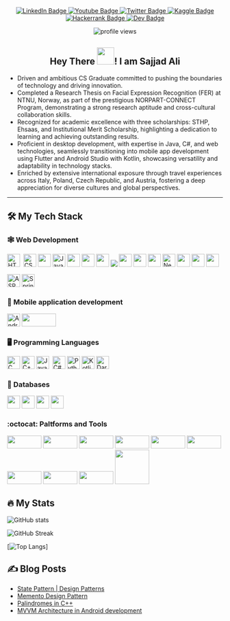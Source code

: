 <div id="badges" align="center">
  <a href="https://www.linkedin.com/in/sajjad-ali-b428b6198">
    <img 
      src="https://img.shields.io/badge/linkedin-%230077B5.svg?style=for-the-badge&logo=linkedin&logoColor=white" 
      alt="LinkedIn Badge"/>
  </a>
  <a href="https://www.youtube.com/channel/UCXfYIIBvk2e4H60BdKoznRA">
    <img 
      src="https://img.shields.io/badge/YouTube-%23FF0000.svg?style=for-the-badge&logo=YouTube&logoColor=white" 
      alt="Youtube Badge"/>
  </a>
  <a href="https://twitter.com/ali_imsajjad">
    <img 
      src="https://img.shields.io/badge/Twitter-%231DA1F2.svg?style=for-the-badge&logo=Twitter&logoColor=white" 
      alt="Twitter Badge"/>
  </a>
  <a href="https://www.kaggle.com/sajjadali786">
    <img 
      src = "https://img.shields.io/badge/Kaggle-035a7d?style=for-the-badge&logo=kaggle&logoColor=white" 
      alt="Kaggle Badge"/>
  </a>
  <a href="https://www.hackerrank.com/sajjad_bscsf19">
    <img 
      src = "https://img.shields.io/badge/-Hackerrank-2EC866?style=for-the-badge&logo=HackerRank&logoColor=white" 
      alt="Hackerrank Badge"/>
  </a>
  <a href="https://dev.to/sajjadali54">
    <img 
      src = "https://img.shields.io/badge/dev.to-0A0A0A?style=for-the-badge&logo=dev.to&logoColor=white" 
      alt="Dev Badge"/>
  </a>

  <p align="center">
    <img 
      src="https://komarev.com/ghpvc/?username=SajjadAli54&style=flat-square&color=blue" 
      alt="profile views"/>
  </p>

</div>
<h2 align="center">
  Hey There
  <img 
    src="https://media.giphy.com/media/hvRJCLFzcasrR4ia7z/giphy.gif" 
    width="40px"/>! I am Sajjad Ali
</h2>

- Driven and ambitious CS Graduate committed to pushing the boundaries of technology and driving innovation.
- Completed a Research Thesis on Facial Expression Recognition (FER) at NTNU, Norway, as part of the prestigious NORPART-CONNECT Program, demonstrating a strong research aptitude and cross-cultural collaboration skills.
- Recognized for academic excellence with three scholarships: STHP, Ehsaas, and Institutional Merit Scholarship, highlighting a dedication to learning and achieving outstanding results.
- Proficient in desktop development, with expertise in Java, C#, and web technologies, seamlessly transitioning into mobile app development using Flutter and Android Studio with Kotlin, showcasing versatility and adaptability in technology stacks.
- Enriched by extensive international exposure through travel experiences across Italy, Poland, Czech Republic, and Austria, fostering a deep appreciation for diverse cultures and global perspectives.

---

## 🛠️ My Tech Stack

### 🕸️ Web Development

<div>
<img 
    src="https://img.shields.io/badge/html5-%23E34F26.svg?style=for-the-badge&logo=html5&logoColor=white" 
    title="HTML" 
    height="30"/> 
<img 
  src="https://img.shields.io/badge/css3-%231572B6.svg?style=for-the-badge&logo=css3&logoColor=white" 
  title="CSS3" 
  height="30"/>
<img
  src="https://img.shields.io/badge/bootstrap-%23563D7C.svg?style=for-the-badge&logo=bootstrap&logoColor=white"
  height="30"/>
<img 
    src="https://img.shields.io/badge/javascript-%23323330.svg?style=for-the-badge&logo=javascript&logoColor=%23F7DF1E" title="Javascript" 
    height="30"/>
<img 
  src="https://img.shields.io/badge/jquery-%230769AD.svg?style=for-the-badge&logo=jquery&logoColor=white"
  height="30"
/>
<img 
      src="https://img.shields.io/badge/react-%2320232a.svg?style=for-the-badge&logo=react&logoColor=%2361DAFB" 
      height="30"
    />
<img
  src="https://img.shields.io/badge/React_Router-CA4245?style=for-the-badge&logo=react-router&logoColor=white"
  height="30"
  />
<img 
  src="https://img.shields.io/badge/React%20Hook%20Form-%23EC5990.svg?style=for-the-badge&logo=reacthookform&logoColor=white"
/>
<img 
      src="https://img.shields.io/badge/node.js-6DA55F?style=for-the-badge&logo=node.js&logoColor=white" 
      height="30"
    />
<img 
  src="https://img.shields.io/badge/express.js-%23404d59.svg?style=for-the-badge&logo=express&logoColor=%2361DAFB"
  height="30"
/>
<img 
      src="https://img.shields.io/badge/typescript-%2320232a.svg?style=for-the-badge&logo=typescript&logoColor=%2361DAFB" 
      height="30"
    />
<img 
  src="https://img.shields.io/badge/Next-black?style=for-the-badge&logo=next.js&logoColor=white" 
  title="Next Js" 
  height="30"/>
<img 
  src="https://img.shields.io/badge/tailwindcss-%2338B2AC.svg?style=for-the-badge&logo=tailwind-css&logoColor=white"
  height="30"
/>
<img 
  src="https://img.shields.io/badge/daisyui-5A0EF8?style=for-the-badge&logo=daisyui&logoColor=white"
  height="30"
/>
<img 
  src="https://img.shields.io/badge/radix%20ui-161618.svg?style=for-the-badge&logo=radix-ui&logoColor=white"
  height="30"
/>

<img 
  src="https://img.shields.io/badge/asp.net-%2320232a.svg?style=for-the-badge&logo=asp.net&logoColor=%2361DAFB" 
  title="ASP.Net"
  height="30"
/>
<img 
  src="https://img.shields.io/badge/spring-%236DB33F.svg?style=for-the-badge&logo=spring&logoColor=white" 
  title="Spring Boot"
  height="30"
/>

</div>

### 📱 Mobile application development

<div>
<img 
    src="https://img.shields.io/badge/android-%23ED8B00.svg?style=for-the-badge&logo=android&logoColor=white" 
    title="Android" 
    height="30"/>
<img
        src="https://img.shields.io/badge/Flutter-%2302569B.svg?style=for-the-badge&logo=Flutter&logoColor=white"
        width="80"
        height="30"
      />
</div>

<!-- ### 📈 Machine learning

<div>
<img
      src="https://img.shields.io/badge/numpy-%23013243.svg?style=for-the-badge&logo=numpy&logoColor=white"
      title="Numpy"
      width="80"
      height="30"/>
<img
      src="https://img.shields.io/badge/pandas-%23150458.svg?style=for-the-badge&logo=pandas&logoColor=white"
      title="Pandas"
      width="80"
      height="30"/>
<img
      src="https://img.shields.io/badge/pandas-profiling-%23ffffff.svg?style=for-the-badge&logo=pandas-profiling"
      title="Pandas Profiling"
      width="80"
      height="30"/>
<img
  src = "https://img.shields.io/badge/SciPy-%230C55A5.svg?style=for-the-badge&logo=scipy&logoColor=%white"
  width="80"
  heigh="30"
  >
  <img
  src = "https://img.shields.io/badge/Sympy-%230C55A5.svg?style=for-the-badge&logo=sympy&logoColor=%white"
  width="80"
  heigh="30"
  >
<img
      src="https://img.shields.io/badge/Matplotlib-%23ffffff.svg?style=for-the-badge&logo=Matplotlib&logoColor=white"
      title="Matplotlib"
      width="80"
      height="30"/>
<img
      src="https://img.shields.io/badge/scikit--learn-%23F7931E.svg?style=for-the-badge&logo=scikit-learn&logoColor=white" title="Scikit-learn"
      width="80"
      height="30"/>
<img
      src="https://img.shields.io/badge/imbalanced-learn-%23ffffff.svg?style=for-the-badge&logo=imbalanced-learn"
      title="Pandas Profiling"
      width="80"
      height="30"/>
<img
      src="https://img.shields.io/badge/TensorFlow-%23FF6F00.svg?style=for-the-badge&logo=TensorFlow&logoColor=white"
      width="80"
      height="30"/>
<img
      src="https://img.shields.io/badge/opencv-%23white.svg?style=for-the-badge&logo=opencv&logoColor=white"
      width="80"
      height="30"/>
</div> -->

### 🖥️ Programming Languages

<div>
<img 
    src="https://img.shields.io/badge/c-%2300599C.svg?style=for-the-badge&logo=c&logoColor=white" 
    title="C"  
    height="30"/>
<img 
    src="https://img.shields.io/badge/c++-%2300599C.svg?style=for-the-badge&logo=C++%2B%2B&logoColor=white" 
    title="C++" 
    height="30"/>
<img 
    src="https://img.shields.io/badge/java-%23ED8B00.svg?style=for-the-badge&logo=java&logoColor=white" 
    title="Java" 
    height="30"/> 
<img 
    src="https://img.shields.io/badge/c%23-%23239120.svg?style=for-the-badge&logo=c-sharp&logoColor=white" 
    title="C#" 
    height="30"/>
<img 
    src="https://img.shields.io/badge/python-3670A0?style=for-the-badge&logo=python&logoColor=ffdd54" 
    title="Python" 
    height="30"/>
<img 
    src="https://img.shields.io/badge/kotlin-%2300599C.svg?style=for-the-badge&logo=kotlin&logoColor=white" 
    title="Kotlin" 
    height="30"/>
<img 
    src="https://img.shields.io/badge/dart-%2300599C.svg?style=for-the-badge&logo=dart&logoColor=white" 
    title="Dart" 
    height="30"/>
</div>

### 🏪 Databases

<div>
<img
  src="https://img.shields.io/badge/mysql-%2300f.svg?style=for-the-badge&logo=mysql&logoColor=white"
  height="30"/>
<img
  src="https://img.shields.io/badge/sqlite-%2307405e.svg?style=for-the-badge&logo=sqlite&logoColor=white"
  height="30"/>
<img 
  src="https://img.shields.io/badge/firebase-a08021?style=for-the-badge&logo=firebase&logoColor=ffcd34" 
  height="30"/>
<img 
  src="https://img.shields.io/badge/MongoDB-%234ea94b.svg?style=for-the-badge&logo=mongodb&logoColor=white"
  height="30"
/>
</div>

### :octocat: Paltforms and Tools

<div>
<img
    src="https://img.shields.io/badge/Linux-FCC624?style=for-the-badge&logo=linux&logoColor=black"
    width="80"
    height="30"/>
<img
    src="https://img.shields.io/badge/Android%20Studio-3DDC84.svg?style=for-the-badge&logo=android-studio&logoColor=white"
    width="80"
    height="30"
    />
<img 
      src="https://img.shields.io/badge/Anaconda-%2344A833.svg?style=for-the-badge&logo=anaconda&logoColor=white" 
      width="80" 
      height="30"
    />
<img 
    src="https://img.shields.io/badge/IntelliJIDEA-000000.svg?style=for-the-badge&logo=intellij-idea&logoColor=white" 
    width="80" 
    height="30"
    />
<img 
    src="https://img.shields.io/badge/Eclipse-FE7A16.svg?style=for-the-badge&logo=Eclipse&logoColor=white" 
    width="80" 
    height="30"
    />
<img 
    src="https://img.shields.io/badge/Atom-%2366595C.svg?style=for-the-badge&logo=atom&logoColor=white" 
    width="80" 
    height="30"
    />
<img 
      src="https://img.shields.io/badge/jupyter-%23FA0F00.svg?style=for-the-badge&logo=jupyter&logoColor=white" 
      width="80" 
      height="30"
    />
<img 
      src="https://img.shields.io/badge/Visual%20Studio%20Code-0078d7.svg?style=for-the-badge&logo=visual-studio-code&logoColor=white" 
      width="80" 
      height="30"
    />
<img 
      src="https://img.shields.io/badge/Visual%20Studio-5C2D91.svg?style=for-the-badge&logo=visual-studio&logoColor=white" 
      width="80" 
      height="30"
    />
<img
  src="https://img.shields.io/badge/VIM-%2311AB00.svg?style=for-the-badge&logo=vim&logoColor=white"
  width="80"
  heigh="30"
  >
</div>

## 🔥 My Stats

![GitHub stats](https://github-readme-stats-sigma-five.vercel.app/api?username=SajjadAli54&show_icons=true&theme=blue-green&count_private=true)

![GitHub Streak](http://github-readme-streak-stats.herokuapp.com?user=SajjadAli54&theme=blue-green)

[![Top Langs](https://github-readme-stats.vercel.app/api/top-langs/?username=SajjadAli54&theme=blue-green&langs_count=8&layout=compact)]

## ✍️ Blog Posts

<!-- BLOG-POST-LIST:START -->
- [State Pattern | Design Patterns](https://dev.to/sajjadali/state-pattern-design-patterns-4h5i)
- [Memento Design Pattern](https://dev.to/sajjadali/memento-design-pattern-4b64)
- [Palindromes in C++](https://dev.to/sajjadali/palindrome-in-c-4po5)
- [MVVM Architecture in Android development](https://dev.to/sajjadali/mvvm-architecture-in-android-development-5eio)
<!-- BLOG-POST-LIST:END -->
